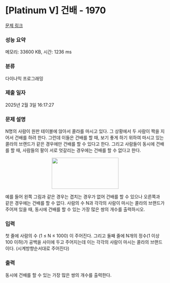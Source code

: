 # [Platinum V] 건배 - 1970 

[문제 링크](https://www.acmicpc.net/problem/1970) 

### 성능 요약

메모리: 33600 KB, 시간: 1236 ms

### 분류

다이나믹 프로그래밍

### 제출 일자

2025년 2월 3일 16:17:27

### 문제 설명

<p>N명의 사람이 원판 테이블에 앉아서 콜라를 마시고 있다. 그 상황에서 두 사람이 짝을 지어서 건배를 하려 한다. 그런데 이들은 건배를 할 때, 보기 좋게 하기 위하여 마시고 있는 콜라의 브랜드가 같은 경우에만 건배를 할 수 있다고 한다. 그리고 사람들이 동시에 건배를 할 때, 사람들의 팔이 서로 엇갈리는 경우에는 건배를 할 수 없다고 한다.</p>

<p style="text-align: center;"><img alt="" src="https://upload.acmicpc.net/9c925ad5-5280-432f-8dad-9aee677ee769/-/preview/" style="width: 211px; height: 98px;"></p>

<p>예를 들어 왼쪽 그림과 같은 경우는 겹치는 경우가 없어 건배를 할 수 있으나 오른쪽과 같은 경우에는 건배를 할 수 없다. 사람의 수 N과 각각의 사람이 마시는 콜라의 브랜드가 주어져 있을 때, 동시에 건배를 할 수 있는 가장 많은 쌍의 개수를 출력하시오.</p>

### 입력 

 <p>첫 줄에 사람의 수 (1 ≤ N ≤ 1000) 이 주어진다. 그리고 둘째 줄에 N개의 정수(1 이상 100 이하)가 공백을 사이에 두고 주어지는데 이는 각각의 사람이 마시는 콜라의 브랜드이다. (시계방향순서대로 주어진다)</p>

### 출력 

 <p>동시에 건배를 할 수 있는 가장 많은 쌍의 개수를 출력한다.</p>

